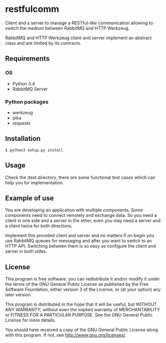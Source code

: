 # restfulcomm #

Client and a server to manage a RESTful-like communication allowing to 
switch the medium between RabbitMQ and HTTP Werkzeug.

RabbitMQ and HTTP Werkzeug client and server implement an abstract class
and are limited by its contracts.

## Requirements ##

### OS ###

* Python 3.4
* RabbitMQ Server

### Python packages ###

* werkzeug
* pika
* requests

## Installation ##

`$ python3 setup.py install`

## Usage ##

Check the /test directory, there are some functional test cases which
can help you for implementation.

## Example of use ##

You are developing an application with multiple components. Some 
components need to connect remotely and exchange data. So you need
a client in one side and a server in the other, even you may need a
server and a client twice for both directions. 

Implement this provided client and server and no matters if on begin 
you use RabbitMQ queues for messaging and after you want to switch to 
an HTTP API. Switching between them is so easy as configure the client
and server in both sides.

## License ##

This program is free software: you can redistribute it and/or modify
it under the terms of the GNU General Public License as published by
the Free Software Foundation, either version 3 of the License, or
(at your option) any later version.

This program is distributed in the hope that it will be useful,
but WITHOUT ANY WARRANTY; without even the implied warranty of
MERCHANTABILITY or FITNESS FOR A PARTICULAR PURPOSE.  See the
GNU General Public License for more details.

You should have received a copy of the GNU General Public License
along with this program.  If not, see <http://www.gnu.org/licenses/>.